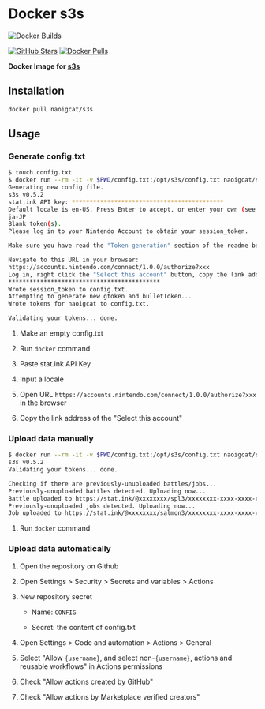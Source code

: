 # Docker s3s

[![Docker Builds](https://github.com/naoigcat/docker-s3s/actions/workflows/push.yml/badge.svg)](https://github.com/naoigcat/docker-s3s/actions/workflows/push.yml)

[![GitHub Stars](https://img.shields.io/github/stars/naoigcat/docker-s3s.svg)](https://github.com/naoigcat/docker-s3s/stargazers)
[![Docker Pulls](https://img.shields.io/docker/pulls/naoigcat/s3s)](https://hub.docker.com/r/naoigcat/s3s)

**Docker Image for [s3s](https://github.com/frozenpandaman/s3s/)**

## Installation

```sh
docker pull naoigcat/s3s
```

## Usage

### Generate config.txt

```sh
$ touch config.txt
$ docker run --rm -it -v $PWD/config.txt:/opt/s3s/config.txt naoigcat/s3s -r
Generating new config file.
s3s v0.5.2
stat.ink API key: *******************************************
Default locale is en-US. Press Enter to accept, or enter your own (see readme for list).
ja-JP
Blank token(s).
Please log in to your Nintendo Account to obtain your session_token.

Make sure you have read the "Token generation" section of the readme before proceeding. To manually input your tokens instead, enter "skip" at the prompt below.

Navigate to this URL in your browser:
https://accounts.nintendo.com/connect/1.0.0/authorize?xxx
Log in, right click the "Select this account" button, copy the link address, and paste it below:
*******************************************
Wrote session_token to config.txt.
Attempting to generate new gtoken and bulletToken...
Wrote tokens for naoigcat to config.txt.

Validating your tokens... done.
```

1.  Make an empty config.txt

2.  Run `docker` command

3.  Paste stat.ink API Key

4.  Input a locale

5.  Open URL `https://accounts.nintendo.com/connect/1.0.0/authorize?xxx` in the browser

6.  Copy the link address of the "Select this account"

### Upload data manually

```sh
$ docker run --rm -it -v $PWD/config.txt:/opt/s3s/config.txt naoigcat/s3s -r
s3s v0.5.2
Validating your tokens... done.

Checking if there are previously-unuploaded battles/jobs...
Previously-unuploaded battles detected. Uploading now...
Battle uploaded to https://stat.ink/@xxxxxxxx/spl3/xxxxxxxx-xxxx-xxxx-xxxx-xxxxxxxxxxxx
Previously-unuploaded jobs detected. Uploading now...
Job uploaded to https://stat.ink/@xxxxxxxx/salmon3/xxxxxxxx-xxxx-xxxx-xxxx-xxxxxxxxxxxx
```

1.  Run `docker` command

### Upload data automatically

1.  Open the repository on Github

2.  Open Settings > Security > Secrets and variables > Actions

3.  New repository secret

    -   Name: `CONFIG`

    -   Secret: the content of config.txt

4.  Open Settings > Code and automation > Actions > General

5.  Select "Allow `{username}`, and select non-`{username}`, actions and reusable workflows" in Actions permissions

6.  Check "Allow actions created by GitHub"

7.  Check "Allow actions by Marketplace verified creators"
